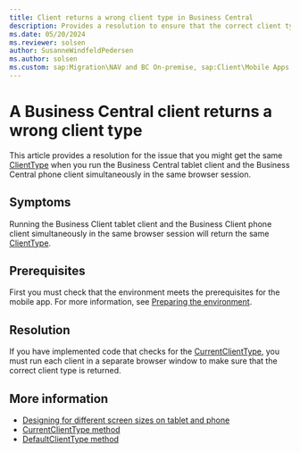 ```yaml
---
title: Client returns a wrong client type in Business Central
description: Provides a resolution to ensure that the correct client type is returned for each client in Dynamics 365 Business Central.
ms.date: 05/20/2024
ms.reviewer: solsen
author: SusanneWindfeldPedersen
ms.author: solsen
ms.custom: sap:Migration\NAV and BC On-premise, sap:Client\Mobile Apps
---
```

# A Business Central client returns a wrong client type

This article provides a resolution for the issue that you might get the same [ClientType](/dynamics365/business-central/dev-itpro/developer/methods-auto/clienttype/clienttype-option) when you run the Business Central tablet client and the Business Central phone client simultaneously in the same browser session.

## Symptoms

Running the Business Client tablet client and the Business Client phone client simultaneously in the same browser session will return the same [ClientType](/dynamics365/business-central/dev-itpro/developer/methods-auto/clienttype/clienttype-option).

## Prerequisites

First you must check that the environment meets the prerequisites for the mobile app. For more information, see [Preparing the environment](/dynamics365/business-central/dev-itpro/deployment/install-business-central-app#prereqs).

## Resolution

If you have implemented code that checks for the [CurrentClientType](/dynamics365/business-central/dev-itpro/developer/methods-auto/session/session-currentclienttype-method), you must run each client in a separate browser window to make sure that the correct client type is returned.

## More information

- [Designing for different screen sizes on tablet and phone](/dynamics365/business-central/dev-itpro/developer/devenv-designing-different-screen-sizes-tablet-and-phone)
- [CurrentClientType method](/dynamics365/business-central/dev-itpro/developer/methods-auto/session/session-currentclienttype-method)
- [DefaultClientType method](/dynamics365/business-central/dev-itpro/developer/methods-auto/session/session-defaultclienttype-method)
